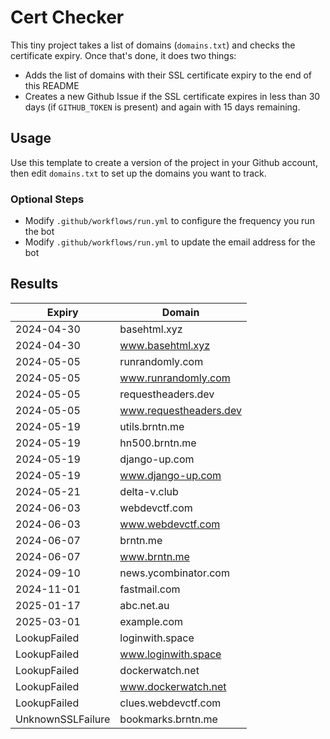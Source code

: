 # Cert Checker

This tiny project takes a list of domains (`domains.txt`) and checks the certificate expiry. Once that's done, it does two things:

- Adds the list of domains with their SSL certificate expiry to the end of this README
- Creates a new Github Issue if the SSL certificate expires in less than 30 days (if `GITHUB_TOKEN` is present) and again with 15 days remaining.


## Usage

Use this template to create a version of the project in your Github account, then edit `domains.txt` to set up the domains you want to track.


### Optional Steps

- Modify `.github/workflows/run.yml` to configure the frequency you run the bot
- Modify `.github/workflows/run.yml` to update the email address for the bot

## Results

| Expiry    | Domain   |
|-----------|----------|
| 2024-04-30 | basehtml.xyz |
| 2024-04-30 | www.basehtml.xyz |
| 2024-05-05 | runrandomly.com |
| 2024-05-05 | www.runrandomly.com |
| 2024-05-05 | requestheaders.dev |
| 2024-05-05 | www.requestheaders.dev |
| 2024-05-19 | utils.brntn.me |
| 2024-05-19 | hn500.brntn.me |
| 2024-05-19 | django-up.com |
| 2024-05-19 | www.django-up.com |
| 2024-05-21 | delta-v.club |
| 2024-06-03 | webdevctf.com |
| 2024-06-03 | www.webdevctf.com |
| 2024-06-07 | brntn.me |
| 2024-06-07 | www.brntn.me |
| 2024-09-10 | news.ycombinator.com |
| 2024-11-01 | fastmail.com |
| 2025-01-17 | abc.net.au |
| 2025-03-01 | example.com |
| LookupFailed | loginwith.space |
| LookupFailed | www.loginwith.space |
| LookupFailed | dockerwatch.net |
| LookupFailed | www.dockerwatch.net |
| LookupFailed | clues.webdevctf.com |
| UnknownSSLFailure | bookmarks.brntn.me |

